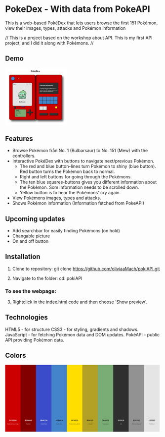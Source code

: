 # PokeDex - With data from PokeAPI
This is a web-based PokéDex that lets users browse the first 151 Pokémon, view their images, types, attacks and Pokémon information 

// This is a project based on the workshop about API. This is my first API project, and I did it along with Pokémons. //


## Demo
<img src="/imgs/pokedex.png" width="200px">


## Features 
- Browse Pokémon från No. 1 (Bulbarsaur) to No. 151 (Mew) with the controllers.
- Interactive PokéDex with buttons to navigate next/previous Pokémon.
  - The red and blue button-lines turn Pokémon to shiny (blue button). Red button turns the Pokémon back to normal.
  - Right and left buttons for going through the Pokémons.
  - The ten blue squares-buttons gives you different information about the Pokémon. Som information needs to be scrolled down.
  - Yellow button is to hear the Pokémons' cry again.
- View Pokémons images, types and attacks. 
- Shows Pokémon information (Information fetched from PokeAPI)

## Upcoming updates
- Add searchbar for easily finding Pokémons (on hold)
- Changable picture
- On and off button


## Installation
1. Clone to repository:
    git clone https://github.com/oliviaaMach/pokiAPI.git

2. Navigate to the folder:
    cd: pokiAPI

### To see the webpage: 
3. Rightclick in the index.html code and then choose 'Show preview'.


## Technologies 
HTML5 - for structure
CSS3 - for styling, gradients and shadows.
JavaScript - for fetching Pokémon data and DOM updates.
PokéAPI - public API providing Pokémon data.


## Colors 
<img src="/imgs/pokeapi_colors.png" width="500px">

